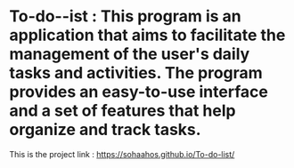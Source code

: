 # To-do--ist : This program is an application that aims to facilitate the management of the user's daily tasks and activities. The program provides an easy-to-use interface and a set of features that help organize and track tasks. 

This is the project link : https://sohaahos.github.io/To-do-list/  
